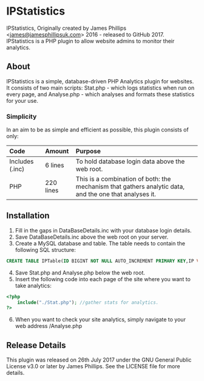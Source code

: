 # IPStatistics
IPStatistics, Originally created by James Phillips <[james@jamesphillipsuk.com](mailto:james@jamesphillipsuk.com "Send a Message")> 2016 - released to GitHub 2017.  
IPStatistics is a PHP plugin to allow website admins to monitor their analytics.

## About
IPStatistics is a simple, database-driven PHP Analytics plugin for websites.  It consists of two main scripts: Stat.php  - which logs statistics when run on every page, and Analyse.php - which analyses and formats these statistics for your use.

### Simplicity
In an aim to be as simple and efficient as possible, this plugin consists of only:

| Code            | Amount    | Purpose                                                                                                |
|:--------------- |:--------- |:------------------------------------------------------------------------------------------------------ |
| Includes (.inc) | 6 lines   | To hold database login data above the web root.                                                        |
| PHP             | 220 lines | This is a combination of both: the mechanism that gathers analytic data, and the one that analyses it. |

## Installation
1. Fill in the gaps in DataBaseDetails.inc with your database login details.
2. Save DataBaseDetails.inc above the web root on your server.
3. Create a MySQL database and table.  The table needs to contain the following SQL structure: 
```SQL
CREATE TABLE IPTable(ID BIGINT NOT NULL AUTO_INCREMENT PRIMARY KEY,IP VARCHAR(25) NOT NULL,Date DATE NOT NULL,Time VARCHAR(10) NOT NULL,Month INT(11) NOT NULL);
```
4. Save Stat.php and Analyse.php below the web root.
5. Insert the following code into each page of the site where you want to take analytics:
```PHP
<?php
	include("./Stat.php"); //gather stats for analytics.
?>
```
6. When you want to check your site analytics, simply navigate to your web address /Analyse.php

## Release Details
This plugin was released on 26th July 2017 under the GNU General Public License v3.0 or later by James Phillips.  See the LICENSE file for more details.
